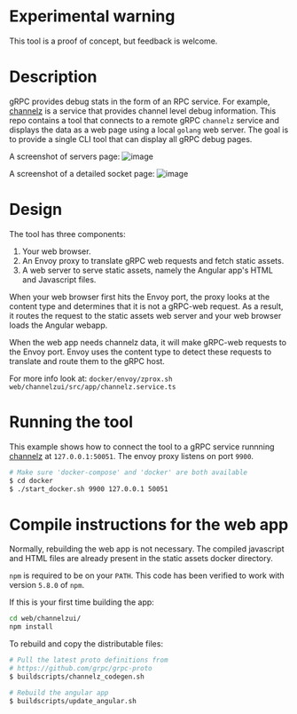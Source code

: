 Experimental warning
====================

This tool is a proof of concept, but feedback is welcome.

Description
===========

gRPC provides debug stats in the form of an RPC service. For example,
[channelz](https://github.com/grpc/proposal/blob/master/A14-channelz.md)
is a service that provides channel level debug information. This repo
contains a tool that connects to a remote gRPC `channelz` service and
displays the data as a web page using a local `golang` web server.
The goal is to provide a single CLI tool that can display all gRPC
debug pages.

A screenshot of servers page:
![image](github/screenshots/servers.png)

A screenshot of a detailed socket page:
![image](github/screenshots/socket.png)

Design
======

The tool has three components:

1. Your web browser.
2. An Envoy proxy to translate gRPC web requests and fetch static
   assets.
3. A web server to serve static assets, namely the Angular app's HTML
   and Javascript files.

When your web browser first hits the Envoy port, the proxy looks at
the content type and determines that it is not a gRPC-web request. As
a result, it routes the request to the static assets web server and
your web browser loads the Angular webapp.

When the web app needs channelz data, it will make gRPC-web requests
to the Envoy port. Envoy uses the content type to detect these
requests to translate and route them to the gRPC host.

For more info look at:
`docker/envoy/zprox.sh`
`web/channelzui/src/app/channelz.service.ts`


Running the tool
================

This example shows how to connect the tool to a gRPC service runnning
[channelz](https://github.com/grpc/proposal/blob/master/A14-channelz.md)
at `127.0.0.1:50051`. The envoy proxy listens on port `9900`.

```bash
# Make sure 'docker-compose' and 'docker' are both available
$ cd docker
$ ./start_docker.sh 9900 127.0.0.1 50051
```


Compile instructions for the web app
====================================

Normally, rebuilding the web app is not necessary. The compiled
javascript and HTML files are already present in the static assets
docker directory.

`npm` is required to be on your `PATH`. This code has been verified to
work with version `5.8.0` of `npm`.

If this is your first time building the app:
```bash
cd web/channelzui/
npm install
```

To rebuild and copy the distributable files:

```bash
# Pull the latest proto definitions from
# https://github.com/grpc/grpc-proto
$ buildscripts/channelz_codegen.sh

# Rebuild the angular app
$ buildscripts/update_angular.sh
```
